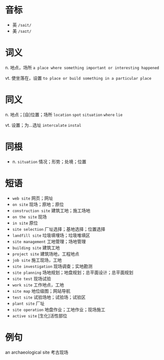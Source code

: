 # 音标

- 英 `/sait/`
- 美 `/saɪt/`

# 词义

n. 地点，场所
`a place where something important or interesting happened`

vt. 使坐落在，设置
`to place or build something in a particular place`

# 同义

n. 地点；[自]位置；场所
`location` `spot` `situation` `where` `lie`

vt. 设置；为…选址
`intercalate` `instal`

# 同根

- n. `situation` 情况；形势；处境；位置

# 短语

- `web site` 网页；网址
- `on site` 现场；原地；原位
- `construction site` 建筑工地；施工场地
- `on the site` 现场
- `in site` 原位
- `site selection` 厂址选择；基地选择；位置选择
- `landfill site` 垃圾填埋场；垃圾堆填区
- `site management` 工地管理；场地管理
- `building site` 建筑工地
- `project site` 建筑场地，工程地点
- `job site` 施工现场，工地
- `site investigation` 现场调查；实地勘测
- `site planning` 场地规划；地盘规划；总平面设计；总平面规划
- `site test` 现场试验
- `work site` 工作地点，工地
- `site map` 地位级图；网站导航
- `test site` 试验场地；试验场；试验区
- `plant site` 厂址
- `site operation` 地盘作业；工地作业；现场施工
- `active site` [生化]活性部位

# 例句

an archaeological site
考古现场


